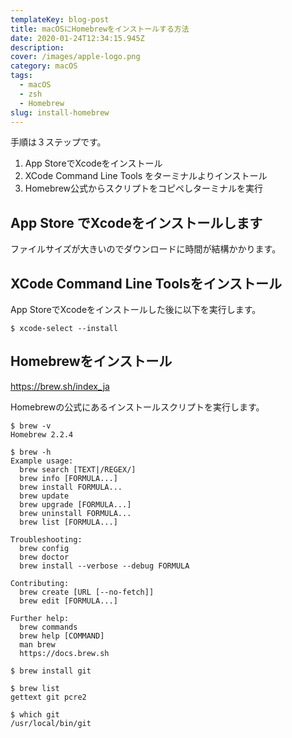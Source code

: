 ```yaml
---
templateKey: blog-post
title: macOSにHomebrewをインストールする方法
date: 2020-01-24T12:34:15.945Z
description: 
cover: /images/apple-logo.png
category: macOS
tags:
  - macOS
  - zsh
  - Homebrew
slug: install-homebrew
---
```


手順は３ステップです。

1. App StoreでXcodeをインストール
2. XCode Command Line Tools をターミナルよりインストール
3. Homebrew公式からスクリプトをコピペしターミナルを実行

## App Store でXcodeをインストールします

ファイルサイズが大きいのでダウンロードに時間が結構かかります。

## XCode Command Line Toolsをインストール

App StoreでXcodeをインストールした後に以下を実行します。

```shell
$ xcode-select --install
```

## Homebrewをインストール

https://brew.sh/index_ja

Homebrewの公式にあるインストールスクリプトを実行します。

```shell
$ brew -v
Homebrew 2.2.4
```


```
$ brew -h
Example usage:
  brew search [TEXT|/REGEX/]
  brew info [FORMULA...]
  brew install FORMULA...
  brew update
  brew upgrade [FORMULA...]
  brew uninstall FORMULA...
  brew list [FORMULA...]

Troubleshooting:
  brew config
  brew doctor
  brew install --verbose --debug FORMULA

Contributing:
  brew create [URL [--no-fetch]]
  brew edit [FORMULA...]

Further help:
  brew commands
  brew help [COMMAND]
  man brew
  https://docs.brew.sh
```

```shell
$ brew install git
```

```shell
$ brew list
gettext	git	pcre2
```

```shell
$ which git
/usr/local/bin/git
```